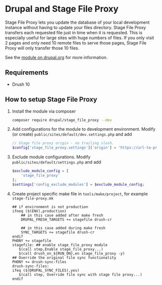# Drupal and Stage File Proxy

Stage File Proxy lets you update the database of your local development instance without having to update your files directory. Stage File Proxy transfers each requested file just in time when it is requested. This is especially useful for large sites with huge numbers of files. If you only visit 2 pages and only need 10 remote files to serve those pages, Stage File Proxy will only transfer those 10 files.

See the [module on drupal.org](https://www.drupal.org/project/stage_file_proxy) for more information.

## Requirements

- Drush 10

## How to setup Stage File Proxy

1. Install the module via composer
    ``` zsh
    composer require drupal/stage_file_proxy --dev
    ```

2.  Add configurations for the module to development environment. Modify (or create) `public/sites/default/dev.settings.php` and add
    ``` php
    // Stage file proxy origin - no trailing slash.
    $config['stage_file_proxy.settings']['origin'] = 'https://url-to-production.fi';
    ```

3.  Exclude module configurations. Modify `public/sites/default/settings.php` and add

    ``` php
    $exclude_module_config = [
        'stage_file_proxy'
    ];
    $settings['config_exclude_modules'] = $exclude_module_config;

    ```

4.  Create project specific make file in `tools/make/project`, for example `stage-file-proxy.mk`

    ``` make
    ## if environment is not production
    ifneq ($(ENV),production)
        ## in this case added after make fresh
        DRUPAL_FRESH_TARGETS += stagefile drush-cr

        ## in this case added during make fresh
        SYNC_TARGETS += stagefile drush-cr
    endif
    PHONY += stagefile
    stagefile: ## enable stage_file_proxy module
       $(call step,Enable stage_file_proxy...)
       $(call drush_on_${RUN_ON},en stage_file_proxy -y)
    ## Override the original file sync functionality
    PHONY += drush-sync-files
    drush-sync-files:
    ifeq ($(DRUPAL_SYNC_FILES),yes)
       $(call step, Override file sync with stage file proxy...)
    endif
    ```
